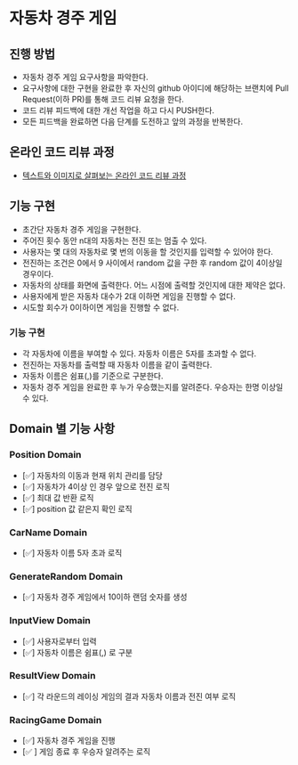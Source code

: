 # 자동차 경주 게임
## 진행 방법
* 자동차 경주 게임 요구사항을 파악한다.
* 요구사항에 대한 구현을 완료한 후 자신의 github 아이디에 해당하는 브랜치에 Pull Request(이하 PR)를 통해 코드 리뷰 요청을 한다.
* 코드 리뷰 피드백에 대한 개선 작업을 하고 다시 PUSH한다.
* 모든 피드백을 완료하면 다음 단계를 도전하고 앞의 과정을 반복한다.

## 온라인 코드 리뷰 과정
* [텍스트와 이미지로 살펴보는 온라인 코드 리뷰 과정](https://github.com/next-step/nextstep-docs/tree/master/codereview)

## 기능 구현
* 초간단 자동차 경주 게임을 구현한다.
* 주어진 횟수 동안 n대의 자동차는 전진 또는 멈출 수 있다.
* 사용자는 몇 대의 자동차로 몇 번의 이동을 할 것인지를 입력할 수 있어야 한다.
* 전진하는 조건은 0에서 9 사이에서 random 값을 구한 후 random 값이 4이상일 경우이다.
* 자동차의 상태를 화면에 출력한다. 어느 시점에 출력할 것인지에 대한 제약은 없다.
* 사용자에게 받은 자동차 대수가 2대 이하면 게임을 진행할 수 없다.
* 시도할 회수가 0이하이면 게임을 진행할 수 없다.

### 기능 구현
* 각 자동차에 이름을 부여할 수 있다. 자동차 이름은 5자를 초과할 수 없다.
* 전진하는 자동차를 출력할 때 자동차 이름을 같이 출력한다.
* 자동차 이름은 쉼표(,)를 기준으로 구분한다.
* 자동차 경주 게임을 완료한 후 누가 우승했는지를 알려준다. 우승자는 한명 이상일 수 있다.

## Domain 별 기능 사항

### Position Domain
- [✅] 자동차의 이동과 현재 위치 관리를 담당
- [✅] 자동차가 4이상 인 경우 앞으로 전진 로직
- [✅] 최대 값 반환 로직
- [✅] position 값 같은지 확인 로직

### CarName Domain
- [✅] 자동차 이름 5자 초과 로직

### GenerateRandom Domain
- [✅] 자동차 경주 게임에서 10이하 랜덤 숫자를 생성

### InputView Domain
- [✅] 사용자로부터 입력
- [✅] 자동차 이름은 쉼표(,) 로 구분

### ResultView Domain
- [✅] 각 라운드의 레이싱 게임의 결과 자동차 이름과 전진 여부 로직

### RacingGame Domain
- [✅] 자동차 경주 게임을 진행
- [✅ ] 게임 종료 후 우승자 알려주는 로직
